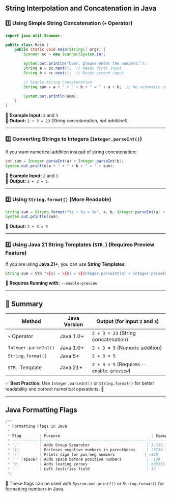 ## **String Interpolation and Concatenation in Java**

### **1️⃣ Using Simple String Concatenation (`+` Operator)**
```java
import java.util.Scanner;

public class Main {
    public static void main(String[] args) {
        Scanner sc = new Scanner(System.in);

        System.out.println("User, please enter the numbers:");
        String a = sc.next();  // Reads first input
        String b = sc.next();  // Reads second input

        // Simple String Concatenation
        String sum = a + " + " + b + " = " + a + b;  // No automatic number addition

        System.out.println(sum);
    }
}
```
📌 **Example Input:** `2` and `3`  
📌 **Output:** `2 + 3 = 23` *(String concatenation, not addition!)*

---

### **2️⃣ Converting Strings to Integers (`Integer.parseInt()`)**
If you want numerical addition instead of string concatenation:
```java
int sum = Integer.parseInt(a) + Integer.parseInt(b);
System.out.println(a + " + " + b + " = " + sum);
```
📌 **Example Input:** `2` and `3`  
📌 **Output:** `2 + 3 = 5`

---

### **3️⃣ Using `String.format()` (More Readable)**
```java
String sum = String.format("%s + %s = %d", a, b, Integer.parseInt(a) + Integer.parseInt(b));
System.out.println(sum);
```
📌 **Output:** `2 + 3 = 5`

---

### **4️⃣ Using Java 21 String Templates (`STR.`) (Requires Preview Feature)**
If you are using **Java 21+**, you can use **String Templates**:
```java
String sum = STR."\{a} + \{b} = \{Integer.parseInt(a) + Integer.parseInt(b)}";
```
📌 **Requires Running with:** `--enable-preview`

---

## **📌 Summary**
| Method | Java Version | Output (for input `2` and `3`) |
|--------|-------------|--------------------------------|
| `+` Operator | Java 1.0+ | `2 + 3 = 23` (String concatenation) |
| `Integer.parseInt()` | Java 1.0+ | `2 + 3 = 5` (Numeric addition) |
| `String.format()` | Java 5+ | `2 + 3 = 5` |
| `STR.` Template | Java 21+ | `2 + 3 = 5` (Requires `--enable-preview`) |

✅ **Best Practice:** Use `Integer.parseInt()` or `String.format()` for better readability and correct numerical operations. 🚀

---

## **Java Formatting Flags**
```java
/**
 * Formatting Flags in Java
 * 
 * Flag        | Purpose                                        | Example
 * ------------|-----------------------------------------------|----------------
 * ','         | Adds Group Separator                         | 3,333.33
 * '()'        | Encloses negative numbers in parentheses     | (3333.33)
 * '+'         | Prints sign for pos/neg numbers             | +129
 * ' ' (space) | Adds space before positive numbers           |  129
 * '0'         | Adds leading zeroes                          | 003333.33
 * '-'         | Left Justifies field                         | 12
 */
```

📌 These flags can be used with `System.out.printf()` or `String.format()` for formatting numbers in Java.
